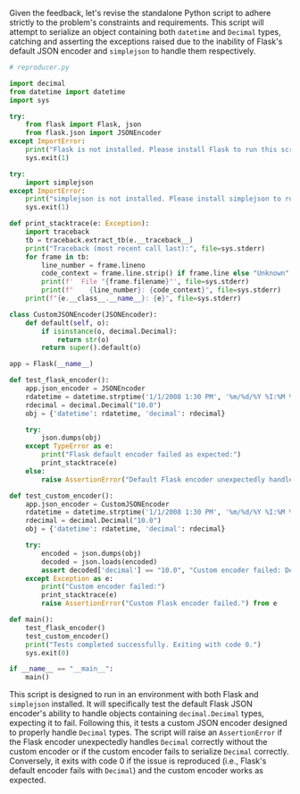 Given the feedback, let's revise the standalone Python script to adhere strictly to the problem's constraints and requirements. This script will attempt to serialize an object containing both `datetime` and `Decimal` types, catching and asserting the exceptions raised due to the inability of Flask's default JSON encoder and `simplejson` to handle them respectively.

```python
# reproducer.py

import decimal
from datetime import datetime
import sys

try:
    from flask import Flask, json
    from flask.json import JSONEncoder
except ImportError:
    print("Flask is not installed. Please install Flask to run this script.", file=sys.stderr)
    sys.exit(1)

try:
    import simplejson
except ImportError:
    print("simplejson is not installed. Please install simplejson to run this script.", file=sys.stderr)
    sys.exit(1)

def print_stacktrace(e: Exception):
    import traceback
    tb = traceback.extract_tb(e.__traceback__)
    print("Traceback (most recent call last):", file=sys.stderr)
    for frame in tb:
        line_number = frame.lineno
        code_context = frame.line.strip() if frame.line else "Unknown"
        print(f'  File "{frame.filename}"', file=sys.stderr)
        print(f"    {line_number}: {code_context}", file=sys.stderr)
    print(f"{e.__class__.__name__}: {e}", file=sys.stderr)

class CustomJSONEncoder(JSONEncoder):
    def default(self, o):
        if isinstance(o, decimal.Decimal):
            return str(o)
        return super().default(o)

app = Flask(__name__)

def test_flask_encoder():
    app.json_encoder = JSONEncoder
    rdatetime = datetime.strptime('1/1/2008 1:30 PM', '%m/%d/%Y %I:%M %p')
    rdecimal = decimal.Decimal("10.0")
    obj = {'datetime': rdatetime, 'decimal': rdecimal}

    try:
        json.dumps(obj)
    except TypeError as e:
        print("Flask default encoder failed as expected:")
        print_stacktrace(e)
    else:
        raise AssertionError("Default Flask encoder unexpectedly handled Decimal.")

def test_custom_encoder():
    app.json_encoder = CustomJSONEncoder
    rdatetime = datetime.strptime('1/1/2008 1:30 PM', '%m/%d/%Y %I:%M %p')
    rdecimal = decimal.Decimal("10.0")
    obj = {'datetime': rdatetime, 'decimal': rdecimal}

    try:
        encoded = json.dumps(obj)
        decoded = json.loads(encoded)
        assert decoded['decimal'] == "10.0", "Custom encoder failed: Decimal not encoded correctly."
    except Exception as e:
        print("Custom encoder failed:")
        print_stacktrace(e)
        raise AssertionError("Custom Flask encoder failed.") from e

def main():
    test_flask_encoder()
    test_custom_encoder()
    print("Tests completed successfully. Exiting with code 0.")
    sys.exit(0)

if __name__ == "__main__":
    main()
```

This script is designed to run in an environment with both Flask and `simplejson` installed. It will specifically test the default Flask JSON encoder's ability to handle objects containing `decimal.Decimal` types, expecting it to fail. Following this, it tests a custom JSON encoder designed to properly handle `Decimal` types. The script will raise an `AssertionError` if the Flask encoder unexpectedly handles `Decimal` correctly without the custom encoder or if the custom encoder fails to serialize `Decimal` correctly. Conversely, it exits with code 0 if the issue is reproduced (i.e., Flask's default encoder fails with `Decimal`) and the custom encoder works as expected.
